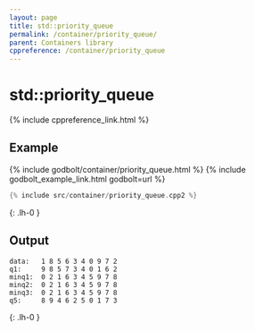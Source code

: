```yaml
---
layout: page
title: std::priority_queue
permalink: /container/priority_queue/
parent: Containers library
cppreference: /container/priority_queue
---
```

# std::priority_queue

{% include cppreference_link.html %}

## Example

{% include godbolt/container/priority_queue.html %}
{% include godbolt_example_link.html godbolt=url %}

```cpp
{% include src/container/priority_queue.cpp2 %}
```
{: .lh-0 }

## Output

```
data: 	1 8 5 6 3 4 0 9 7 2 
q1: 	9 8 5 7 3 4 0 1 6 2 
minq1: 	0 2 1 6 3 4 5 9 7 8 
minq2: 	0 2 1 6 3 4 5 9 7 8 
minq3: 	0 2 1 6 3 4 5 9 7 8 
q5: 	8 9 4 6 2 5 0 1 7 3 
```
{: .lh-0 }
